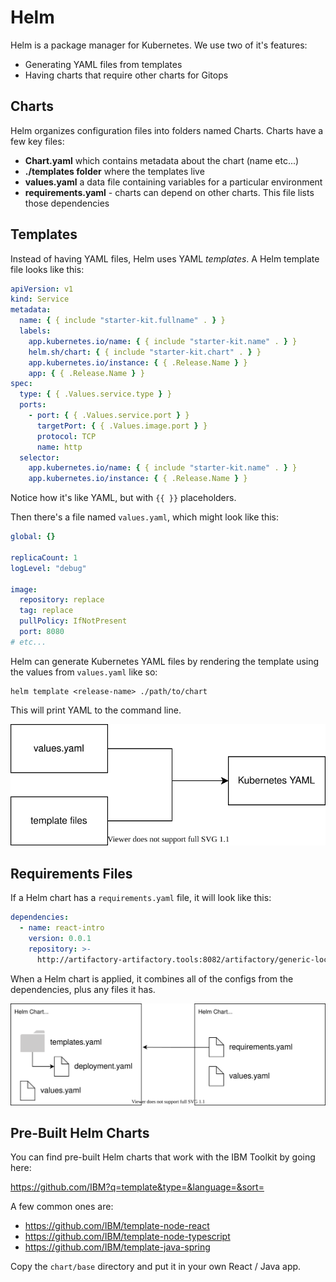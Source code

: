 # Helm

Helm is a package manager for Kubernetes. We use two of it's features:

- Generating YAML files from templates
- Having charts that require other charts for Gitops

## Charts

Helm organizes configuration files into folders named Charts. Charts have a few key files:

- **Chart.yaml** which contains metadata about the chart (name etc...)
- **./templates folder** where the templates live
- **values.yaml** a data file containing variables for a particular environment
- **requirements.yaml** - charts can depend on other charts. This file lists those dependencies

## Templates

Instead of having YAML files, Helm uses YAML _templates_. A Helm template file looks like this:

```yaml
apiVersion: v1
kind: Service
metadata:
  name: { { include "starter-kit.fullname" . } }
  labels:
    app.kubernetes.io/name: { { include "starter-kit.name" . } }
    helm.sh/chart: { { include "starter-kit.chart" . } }
    app.kubernetes.io/instance: { { .Release.Name } }
    app: { { .Release.Name } }
spec:
  type: { { .Values.service.type } }
  ports:
    - port: { { .Values.service.port } }
      targetPort: { { .Values.image.port } }
      protocol: TCP
      name: http
  selector:
    app.kubernetes.io/name: { { include "starter-kit.name" . } }
    app.kubernetes.io/instance: { { .Release.Name } }
```

Notice how it's like YAML, but with `{{ }}` placeholders.

Then there's a file named `values.yaml`, which might look like this:

```yaml
global: {}

replicaCount: 1
logLevel: "debug"

image:
  repository: replace
  tag: replace
  pullPolicy: IfNotPresent
  port: 8080
# etc...
```

Helm can generate Kubernetes YAML files by rendering the template using the values from `values.yaml` like so:

```
helm template <release-name> ./path/to/chart
```

This will print YAML to the command line.

![](./img/template.drawio.svg)

## Requirements Files

If a Helm chart has a `requirements.yaml` file, it will look like this:

```yaml
dependencies:
  - name: react-intro
    version: 0.0.1
    repository: >-
      http://artifactory-artifactory.tools:8082/artifactory/generic-local/react-intro-01-dev
```

When a Helm chart is applied, it combines all of the configs from the dependencies, plus any files it has.

![](./img/dependencies.drawio.svg)

## Pre-Built Helm Charts

You can find pre-built Helm charts that work with the IBM Toolkit by going here:

https://github.com/IBM?q=template&type=&language=&sort=

A few common ones are:

- https://github.com/IBM/template-node-react
- https://github.com/IBM/template-node-typescript
- https://github.com/IBM/template-java-spring

Copy the `chart/base` directory and put it in your own React / Java app.
